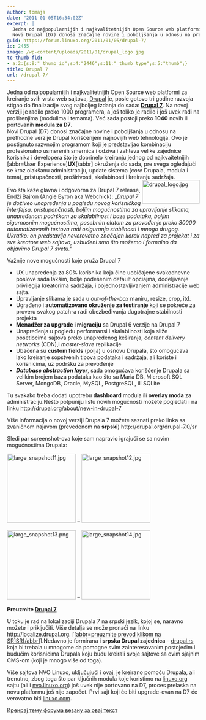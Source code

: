 ```yaml
---
author: tomaja
date: "2011-01-05T16:34:02Z"
excerpt: |
  Jedna od najpopularnijih i najkvalitetnijih Open Source web platformi za kreiranje svih vrsta web sajtova, <a href="http://www.drupal.org">Drupal</a> je, posle gotovo tri godine razvoja stigao do finalizacije svog najboljeg izdanja do sada: <strong><a href="http://drupal.org/drupal-7.0/sr">Drupal 7</a></strong>. Na novoj verziji je radilo preko 1000 programera, a još toliko je radilo i još uvek radi na proširenjima (modulima i temama). Vеć sada postoji preko <strong>1040</strong> novih ili portovanih <strong>modula za D7</strong>.
  Novi Drupal (D7) donosi značajne novine i poboljšanja u odnosu na prethodne verzije Drupal korišćenjem najnovijih web tehnologija.
guid: https://forum.linuxo.org/2011/01/05/drupal-7/
id: 2455
image: /wp-content/uploads/2011/01/drupal_logo.jpg
tc-thumb-fld:
- a:2:{s:9:"_thumb_id";s:4:"2446";s:11:"_thumb_type";s:5:"thumb";}
title: Drupal 7
url: /drupal-7/
---
```

Jedna od najpopularnijih i najkvalitetnijih Open Source web platformi za kreiranje svih vrsta web sajtova, [Drupal](http://www.drupal.org) je, posle gotovo tri godine razvoja stigao do finalizacije svog najboljeg izdanja do sada: **[Drupal 7](http://drupal.org/drupal-7.0/sr)**. Na novoj verziji je radilo preko 1000 programera, a još toliko je radilo i još uvek radi na proširenjima (modulima i temama). Vеć sada postoji preko **1040** novih ili portovanih **modula za D7**.  
Novi Drupal (D7) donosi značajne novine i poboljšanja u odnosu na prethodne verzije Drupal korišćenjem najnovijih web tehnologija. Ovo je postignuto razvnojim programom koji je predstavljao kombinaciju profesionalno usmerenih smernica i odziva i zahteva velike zajednice korisnika i developera što je doprinelo kreiranju jednog od najkvaitetnijih [abbr=User Experience]**UX**[/abbr] okruženja do sada, pre svega ogledajući se kroz olakšanu administraciju, update sistema (_core_ Drupala, modula i tema), pristupačnosti, proširivosti, skalabinosti i kreiranju sadržaja.  
<img class=" alignright size-full wp-image-2446" src="https://linuxo.org/wp-content/uploads/2011/01/drupal_logo.jpg" width="150" height="61" alt="drupal_logo.jpg" align="right" />  
Evo šta kaže glavna i odgovorna za Drupal 7 release, Endži Bajron (Angie Byron aka Webchick): &#8222;_Drupal 7 je doživeo unapređenja u pogledu novog korisničkog interfejsa, pristupančnosti, boljim mogućnostima za upravljanje slikama, unapređenom podrškom za skalabilnost i baze podataka, boljim sigurnosnim mogućnostima, posebnim alatom za provođenje preko 30000 automatizovanih testova radi osiguranja stabilnosti i mnogo drugog. Ukratko: on predstavlja neverovatno značajan korak napred za projekat i za sve kreatore web sajtova, uzbuđeni smo što možemo i formalno da objavimo Drupal 7 svetu._&#8220;

Važnije nove mogućnosti koje pruža Drupal 7

  * UX unapređenja za 80% korisnika koja čine uobičajene svakodnevne poslove sada lakšim, bolje podešenim default opciajma, dodeljivanje privilegija kreatorima sadržaja, i pojednostavljivanjem administracije web sajta.
  * Upravljanje slikama je sada u _out-of-the-box_ maniru, resize, crop, itd.
  * Ugrađeno i **automatizovano okruženje za testiranje** koji se pokreće za proveru svakog patch-a radi obezbeđivanja dugotrajne stabilnosti projekta
  * **Menadžer za upgrade i migraciju** sa Drupal 6 verzije na Drupal 7
  * Unapređenja u pogledu performansi i skalabilnosti koja sliže posetiocima sajtova preko unapređenog keširanja, _content delivery networks_ (CDN),i _master-slave_ replikacije
  * Ubačena su **custom fields** (polja) u osnovu Drupala, što omogućava lako kreiranje sopstvenih tipova podataka i sadržaja, ali koriste i korisnicima, uz podršku za prevođenje
  * _**Database abstraction layer**_, sada omogućava korišćenje Drupala sa velikim brojem baza podataka kao što su Maria DB, Microsoft SQL Server, MongoDB, Oracle, MySQL, PostgreSQL, ili SQLite

Tu svakako treba dodati upotrebu **dashboard** modula ili **overlay moda** za administraciju.Nešto potpuniju listu novih mogučnosti možete pogledati i na linku http://drupal.org/about/new-in-drupal-7

<div class="status-box">
  Više informacija o novoj verziji Drupala 7 možete saznati preko linka sa zvaničnom najavom (prevedenom na <strong>srpski</strong>) http://drupal.org/drupal-7.0/sr
</div>

Sledi par screenshot-ova koje sam napravio igrajući se sa novim mogućnostima Drupala:

[<img class=" size-full wp-image-2448" src="https://linuxo.org/wp-content/uploads/2011/01/large_snapshot11.jpg" width="180" height="180" alt="large_snapshot11.jpg" srcset="https://linuxo.org/wp-content/uploads/2011/01/large_snapshot11.jpg 180w, https://linuxo.org/wp-content/uploads/2011/01/large_snapshot11-150x150.jpg 150w" sizes="(max-width: 180px) 100vw, 180px" />](https://linuxo.org/wp-content/uploads/2011/01/snapshot11.jpg) &#8211; [<img class=" size-full wp-image-2450" src="https://linuxo.org/wp-content/uploads/2011/01/large_snapshot12.jpg" width="180" height="180" alt="large_snapshot12.jpg" srcset="https://linuxo.org/wp-content/uploads/2011/01/large_snapshot12.jpg 180w, https://linuxo.org/wp-content/uploads/2011/01/large_snapshot12-150x150.jpg 150w" sizes="(max-width: 180px) 100vw, 180px" />](https://linuxo.org/wp-content/uploads/2011/01/snapshot12_0.jpg)</br>  
[<img class=" size-full wp-image-2452" src="https://linuxo.org/wp-content/uploads/2011/01/large_snapshot13.png" width="180" height="180" alt="large_snapshot13.png" srcset="https://linuxo.org/wp-content/uploads/2011/01/large_snapshot13.png 180w, https://linuxo.org/wp-content/uploads/2011/01/large_snapshot13-150x150.png 150w" sizes="(max-width: 180px) 100vw, 180px" />](https://linuxo.org/wp-content/uploads/2011/01/snapshot13.png) &#8211; [<img class=" size-full wp-image-2454" src="https://linuxo.org/wp-content/uploads/2011/01/large_snapshot14.jpg" width="180" height="180" alt="large_snapshot14.jpg" srcset="https://linuxo.org/wp-content/uploads/2011/01/large_snapshot14.jpg 180w, https://linuxo.org/wp-content/uploads/2011/01/large_snapshot14-150x150.jpg 150w" sizes="(max-width: 180px) 100vw, 180px" />](https://linuxo.org/wp-content/uploads/2011/01/snapshot14.jpg)

<p class="download">
  <strong>Preuzmite <a href="http://drupal.org/project/drupal">Drupal 7</a></strong>
</p>

<p class="info">
  U toku je rad na lokalizaciji Drupala 7 na srpski jezik, kojoj se, naravno možete i priključiti. Više detalja se može pronaći na linku http://localize.drupal.org. [<a href="http://localize.drupal.org/translate/languages/sr">[abbr=preuzmite prevod klikom na SR]SR[/abbr]</a>].Nedavno je formirana i <strong>srpska Drupal zajednica</strong> &#8211; <a href="http://drupal.rs">drupal.rs</a> koja bi trebala u mnogome da pomogne svim zainteresovanim postojećim i budućim korisnicima Drupala koju budu kreirali svoje sajtove sa ovim sjajnim CMS-om (koji je mnogo više od toga).
</p>

Više sajtova NVO Linuxo, uključujući i ovaj, je kreirano pomoću Drupala, ali trenutno, zbog toga što par ključnih modula koje koristimo na [linuxo.org](http://linuxo.org) sajtu (ali i [nvo.linuxo.org](http://nvo.linuxo.org)) još uvek nije portovano na D7, proces prelaska na novu platformu još nije započet. Prvi sajt koji će biti upgrade-ovan na D7 će verovatno biti [linuxo.com](http://linuxo.com). 

[Креирај тему форума везану за овај текст](https://linuxo.org/nova-tema-na-forumu/?se_pid=2455)